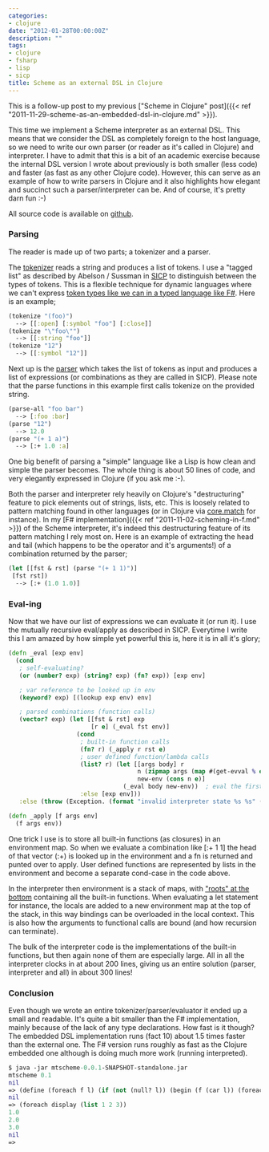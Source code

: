 ```yaml
---
categories:
- clojure
date: "2012-01-28T00:00:00Z"
description: ""
tags:
- clojure
- fsharp
- lisp
- sicp
title: Scheme as an external DSL in Clojure
---
```


This is a follow-up post to my previous ["Scheme in Clojure" post]({{< ref "2011-11-29-scheme-as-an-embedded-dsl-in-clojure.md" >}}).

This time we implement a Scheme interpreter as an external DSL. This means that we consider the DSL as completely foreign to the host language, so we need to write our own parser (or reader as it's called in Clojure) and interpreter. I have to admit that this is a bit of an academic exercise because the internal DSL version I wrote about previously is both smaller (less code) and faster (as fast as any other Clojure code). However, this can serve as an example of how to write parsers in Clojure and it also highlights how elegant and succinct such a parser/interpreter can be. And of course, it's pretty darn fun :-)

All source code is available on [github](https://github.com/martintrojer/scheme-clojure).

### Parsing
The reader is made up of two parts; a tokenizer and a parser.

The [tokenizer](https://github.com/martintrojer/scheme-clojure/blob/master/external/src/mtscheme/parser.clj#L5) reads a string and produces a list of tokens. I use a "tagged list" as described by Abelson / Sussman in [SICP](https://mitpress.mit.edu/1984-structure-and-interpretation-of-computer-programs/) to distinguish between the types of tokens. This is a flexible technique for dynamic languages where we can't express [token types like we can in a typed language like F#](https://github.com/martintrojer/scheme-fsharp/blob/master/parser.fs#L14). Here is an example;

```clojure
(tokenize "(foo)")
  --> [[:open] [:symbol "foo"] [:close]]
(tokenize "\"foo\"")
  --> [[:string "foo"]]
(tokenize "12")
  --> [[:symbol "12"]]
```

Next up is the [parser](https://github.com/martintrojer/scheme-clojure/blob/master/external/src/mtscheme/parser.clj#L54) which takes the list of tokens as input and produces a list of expressions (or combinations as they are called in SICP). Please note that the parse functions in this example first calls tokenize on the provided string.

```clojure
(parse-all "foo bar")
  --> [:foo :bar]
(parse "12")
  --> 12.0
(parse "(+ 1 a)")
  --> [:+ 1.0 :a]
```

One big benefit of parsing a "simple" language like a Lisp is how clean and simple the parser becomes. The whole thing is about 50 lines of code, and very elegantly expressed in Clojure (if you ask me :-).

Both the parser and interpreter rely heavily on Clojure's "destructuring" feature to pick elements out of strings, lists, etc. This is loosely related to pattern matching found in other languages (or in Clojure via [core.match](https://github.com/clojure/core.match) for instance). In my [F# implementation]({{< ref "2011-11-02-scheming-in-f.md" >}}) of the Scheme interpreter, it's indeed this destructuring feature of its pattern matching I rely most on. Here is an example of extracting the head and tail (which happens to be the operator and it's arguments!) of a combination returned by the parser;

```clojure
(let [[fst & rst] (parse "(+ 1 1)")]
 [fst rst])
  --> [:+ (1.0 1.0)]
```

### Eval-ing
Now that we have our list of expressions we can evaluate it (or run it). I use the mutually recursive eval/apply as described in SICP. Everytime I write this I am amazed by how simple yet powerful this is, here it is in all it's glory;

```clojure
(defn _eval [exp env]
  (cond
   ; self-evaluating?
   (or (number? exp) (string? exp) (fn? exp)) [exp env]

   ; var reference to be looked up in env
   (keyword? exp) [(lookup exp env) env]

   ; parsed combinations (function calls)
   (vector? exp) (let [[fst & rst] exp
                       [r e] (_eval fst env)]
                   (cond
                    ; built-in function calls
                    (fn? r) (_apply r rst e)
                    ; user defined function/lambda calls
                    (list? r) (let [[args body] r
                                    n (zipmap args (map #(get-evval % e) rst))
                                    new-env (cons n e)]
                                (_eval body new-env))  ; eval the first form only
                    :else [exp env]))
   :else (throw (Exception. (format "invalid interpreter state %s %s" (str exp) (str env))))))

(defn _apply [f args env]
  (f args env))
```

One trick I use is to store all built-in functions (as closures) in an environment map. So when we evaluate a combination like \[:+ 1 1\] the head of that vector (:+) is looked up in the environment and a fn is returned and punted over to apply. User defined functions are represented by lists in the environment and become a separate cond-case in the code above.

In the interpreter then environment is a stack of maps, with ["roots" at the bottom](https://github.com/martintrojer/scheme-clojure/blob/master/external/src/mtscheme/interpreter.clj#L226) containing all the built-in functions. When evaluating a let statement for instance, the locals are added to a new environment map at the top of the stack, in this way bindings can be overloaded in the local context. This is also how the arguments to functional calls are bound (and how recursion can terminate).

The bulk of the interpreter code is the implementations of the built-in functions, but then again none of them are especially large. All in all the interpreter clocks in at about 200 lines, giving us an entire solution (parser, interpreter and all) in about 300 lines!

### Conclusion
Even though we wrote an entire tokenizer/parser/evaluator it ended up a small and readable. It's quite a bit smaller than the F# implementation, mainly because of the lack of any type declarations. How fast is it though? The embedded DSL implementation runs (fact 10) about 1.5 times faster than the external one. The F# version runs roughly as fast as the Clojure embedded one although is doing much more work (running interpreted).

```clojure
$ java -jar mtscheme-0.0.1-SNAPSHOT-standalone.jar
mtscheme 0.1
nil
=> (define (foreach f l) (if (not (null? l)) (begin (f (car l)) (foreach f (cdr l)))))
nil
=> (foreach display (list 1 2 3))
1.0
2.0
3.0
nil
=>
```
